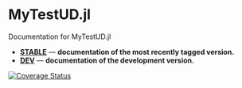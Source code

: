 # MyTestUD.jl

Documentation for MyTestUD.jl
- [**STABLE**][docs-stable-url] &mdash; **documentation of the most recently tagged version.**
- [**DEV**][docs-dev-url] &mdash; **documentation of the development version.**

[docs-latest-img]: https://img.shields.io/badge/docs-latest-blue.svg
[docs-stable-img]: https://img.shields.io/badge/docs-stable-blue.svg
[docs-dev-url]: https://github.com/piebat/MyTestUD.jl/dev
[docs-stable-url]: https://github.com/piebat/MyTestUD.jl/stable

[travis-img]: https://travis-ci.org/pszufe/SimpleHypergraphs.jl.svg?branch=master
[travis-url]: https://travis-ci.org/pszufe/SimpleHypergraphs.jl

[![Coverage Status](https://coveralls.io/repos/github/piebat/MyTestUD.jl/badge.svg?branch=master)](https://coveralls.io/github/piebat/MyTestUD.jl?branch=master)
